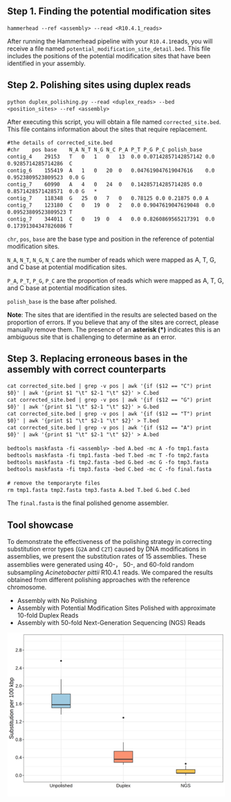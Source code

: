 ## Step 1. Finding the potential modification sites

```shell
hammerhead --ref <assembly> --read <R10.4.1_reads>
```
After running the Hammerhead pipeline with your ` R10.4.1 `reads, you will receive a file named `potential_modification_site_detail.bed`. This file includes the positions of the potential modification sites that have been identified in your assembly.



## Step 2. Polishing sites using duplex reads

```shell
python duplex_polishing.py --read <duplex_reads> --bed <position_sites> --ref <assembly>
```

After executing this script, you will obtain a file named `corrected_site.bed`. This file contains information about the sites that require replacement.

```shell
#the details of corrected_site.bed
#chr	pos	base	N_A	N_T	N_G	N_C	P_A	P_T	P_G	P_C	polish_base
contig_4	29153	T	0	1	0	13	0.0	0.07142857142857142	0.0	0.9285714285714286	C
contig_6	155419	A	1	0	20	0	0.047619047619047616	0.0	0.9523809523809523	0.0	G
contig_7	60990	A	4	0	24	0	0.14285714285714285	0.0	0.8571428571428571	0.0	G	*
contig_7	118348	G	25	0	7	0	0.78125	0.0	0.21875	0.0	A
contig_7	123180	C	0	19	0	2	0.0	0.9047619047619048	0.0	0.09523809523809523	T
contig_7	344011	C	0	19	0	4	0.0	0.8260869565217391	0.0	0.17391304347826086	T
```

`chr`, `pos`, `base`  are the base type and position in the reference of potential modification sites.

`N_A`, `N_T`, `N_G`, `N_C` are the number of reads which were mapped as A, T, G, and C base at potential modification sites.

`P_A`, `P_T`, `P_G`, `P_C` are the proportion of reads which were mapped as A, T, G, and C base at potential modification sites.

`polish_base`  is the base after polished. 

**Note**: The sites that are identified in the results are selected based on the proportion of errors. If you believe that any of the sites are correct, please manually remove them. The presence of an **asterisk (*)** indicates this is an ambiguous site that is challenging to determine as an error.



## Step 3. Replacing  erroneous bases in the assembly with correct counterparts

```shell
cat corrected_site.bed | grep -v pos | awk '{if ($12 == "C") print $0}' | awk '{print $1 "\t" $2-1 "\t" $2}' > C.bed
cat corrected_site.bed | grep -v pos | awk '{if ($12 == "G") print $0}' | awk '{print $1 "\t" $2-1 "\t" $2}' > G.bed
cat corrected_site.bed | grep -v pos | awk '{if ($12 == "T") print $0}' | awk '{print $1 "\t" $2-1 "\t" $2}' > T.bed
cat corrected_site.bed | grep -v pos | awk '{if ($12 == "A") print $0}' | awk '{print $1 "\t" $2-1 "\t" $2}' > A.bed

bedtools maskfasta -fi <assembly> -bed A.bed -mc A -fo tmp1.fasta
bedtools maskfasta -fi tmp1.fasta -bed T.bed -mc T -fo tmp2.fasta
bedtools maskfasta -fi tmp2.fasta -bed G.bed -mc G -fo tmp3.fasta
bedtools maskfasta -fi tmp3.fasta -bed C.bed -mc C -fo final.fasta

# remove the temporaryte files
rm tmp1.fasta tmp2.fasta tmp3.fasta A.bed T.bed G.bed C.bed
```

The `final.fasta`  is the final polished genome assembler.



## Tool showcase

To demonstrate the effectiveness of the polishing strategy in correcting substitution error types (`G2A` and `C2T`) caused by DNA modifications in assemblies, we present the substitution rates of 15 assemblies. These assemblies were generated using 40-， 50-, and 60-fold random subsampling *Acinetobacter pittii* R10.4.1 reads. We compared the results obtained from different polishing approaches with the reference chromosome.

- Assembly with No Polishing
- Assembly with Potential Modification Sites Polished with approximate 10-fold Duplex Reads
- Assembly with 50-fold Next-Generation Sequencing (NGS) Reads



![alt text](../figure_demo/Demo_4.png)

